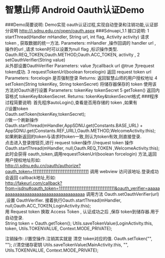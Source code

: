 智慧山师 Android Oauth认证Demo
===================================
###Demo简要说明:
	Demo实现 oauth认证过程,实现自动登录和注销功能,认证部分说明   http://i.sdnu.edu.cn/open/oauth.aspx
###Sdnuapi_1.1 接口说明:
		1
		startThread(Handler mHandler, String url, int flag, Activity activity)
		请求token , 获取数据的统一方法.
		Parameters:
		mHandler ,操作回调的 handler
		url ,操作的url ,请求 token时可以设置为null
		flag ,标识操作类型. Oauth.REQ_TOKEN,Oauth.METHOD,Oauth.ACC_TOKEN,
		activity ,
		2
		setOauthVerifier(String value)   
		从外部设置OauthVerifier 
		Parameters: 
		value  为callback url
		@true 
		为request token成功.
		3
		requestTokenUrl(boolean forcelogin)
		返回 request token url 
		Parameters: 
		forcelogin 是否强制登录 
		Returns: 
		返回智慧山师的用户授权地址
		4
		setToken(String tokenKey, String tokenSecret)
		将储存器保存的 token 使用该方法对Oauth进行设置
		Parameters: 
		tokenKey 
		tokenSecret 
		5
		getToken()
		返回内容格式 tokenKey&tokenSecret. 
		Returns: 
		tokenKey&tokenSecret格式
###程序过程简要说明:
	首先程序autoLogin(),查看是否用存储的 token ,如果有<br />
//设置token<br />
Oauth.setToken(tokenKey,tokenSecret);<br />
//做一个刷新操作<br />
Oauth.startThread(mHandler,AppSDNU.get(Constants.BASE_URL) + AppSDNU.get(Constants.REF_URL),Oauth.METHOD,WelcomeActivity.this);
如果刷新返回的token与请求时token一致,则认为token有效,则直接登录.<br />
点击进入登录按钮页,进行 request token操作
//request token 操作
Oauth.startThread(mHandler, null,Oauth.REQ_TOKEN ,WelcomeActivity.this);
此时会获得 oauth_token,调用requestTokenUrl(boolean forcelogin) 方法,返回用户授权地址形如:<br />
		http://i.sdnu.edu.cn/oauth/authorize?oauth_token=11111111111111111111111111111111
调用 webview 访问该地址.登录成功会返回 callback地址,形如:<br />
		http://fakeurl.com/callback?from=isdnu#oauth_token=11111111111111111111111111111111&oauth_verifier=aaaaaaaaaaaaaaaaaaaaaaaaaaaaaaaaaaaaaa
调用方法 Oauth.setOauthVerifier(url)  ,设置 OauthVerifier.
接着执行Oauth.startThread(mHandler, null,Oauth.ACC_TOKEN,LoginActivity.this);	
用  Request token 换取 Access Token , 认证成功之后 ,保存 token到储存器.用于自动登录.<br />
String token = Oauth.getToken();
Utils.saveTokenValue(LoginActivity.this, token, Utils.TOKENVALUE, Context.MODE_PRIVATE);


注销操作:
//置空操作.注销其实就是 清空  token对应的值.
Oauth.setToken("", "");
//清空储存密钥
Utils.saveTokenValue(MainActivity.this, "", Utils.TOKENVALUE, Context.MODE_PRIVATE);

	